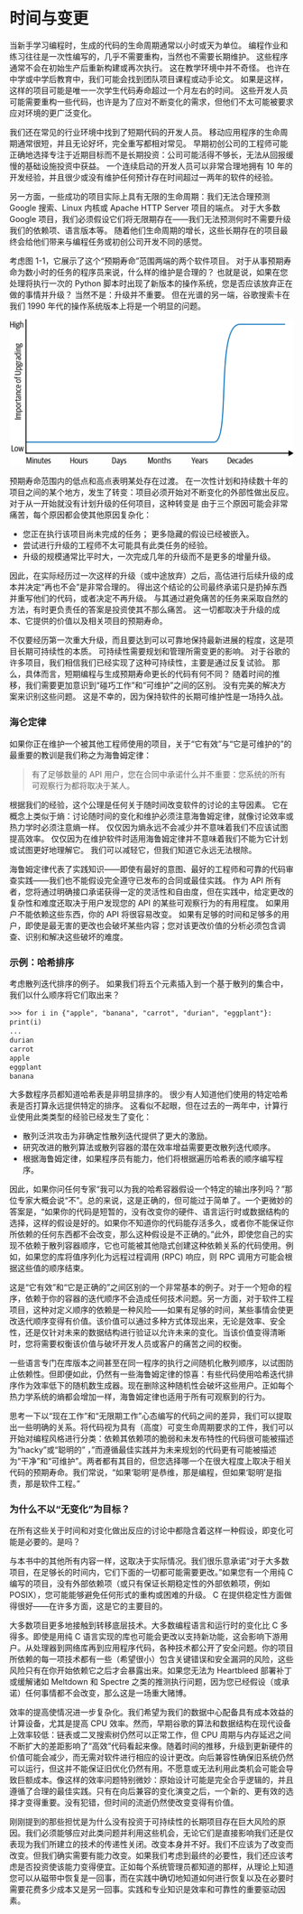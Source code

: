 # 时间与变更

当新手学习编程时，生成的代码的生命周期通常以小时或天为单位。 编程作业和练习往往是一次性编写的，几乎不需要重构，当然也不需要长期维护。 这些程序通常不会在初始生产后重新构建或再次执行。 这在教学环境中并不奇怪。 也许在中学或中学后教育中，我们可能会找到团队项目课程或动手论文。 如果是这样，这样的项目可能是唯一一次学生代码寿命超过一个月左右的时间。 这些开发人员可能需要重构一些代码，也许是为了应对不断变化的需求，但他们不太可能被要求应对环境的更广泛变化。

我们还在常见的行业环境中找到了短期代码的开发人员。 移动应用程序的生命周期通常很短，并且无论好坏，完全重写都相对常见。 早期初创公司的工程师可能正确地选择专注于近期目标而不是长期投资：公司可能活得不够长，无法从回报缓慢的基础设施投资中获益。 一个连续启动的开发人员可以非常合理地拥有 10 年的开发经验，并且很少或没有维护任何预计存在时间超过一两年的软件的经验。

另一方面，一些成功的项目实际上具有无限的生命周期：我们无法合理预测 Google 搜索、Linux 内核或 Apache HTTP Server 项目的端点。 对于大多数 Google 项目，我们必须假设它们将无限期存在——我们无法预测何时不需要升级我们的依赖项、语言版本等。 随着他们生命周期的增长，这些长期存在的项目最终会给他们带来与编程任务或初创公司开发不同的感觉。

考虑图 1-1，它展示了这个“预期寿命”范围两端的两个软件项目。 对于从事预期寿命为数小时的任务的程序员来说，什么样的维护是合理的？ 也就是说，如果在您处理将执行一次的 Python 脚本时出现了新版本的操作系统，您是否应该放弃正在做的事情并升级？ 当然不是：升级并不重要。 但在光谱的另一端，谷歌搜索卡在我们 1990 年代的操作系统版本上将是一个明显的问题。

![图 1-1。 寿命和升级的重要性](../../.gitbook/assets/1-1.png)

预期寿命范围内的低点和高点表明某处存在过渡。 在一次性计划和持续数十年的项目之间的某个地方，发生了转变：项目必须开始对不断变化的外部性做出反应。对于从一开始就没有计划升级的任何项目，这种转变是 由于三个原因可能会非常痛苦，每个原因都会使其他原因复杂化：

* 您正在执行该项目尚未完成的任务； 更多隐藏的假设已经被嵌入。
* 尝试进行升级的工程师不太可能具有此类任务的经验。
* 升级的规模通常比平时大，一次完成几年的升级而不是更多的增量升级。

因此，在实际经历过一次这样的升级（或中途放弃）之后，高估进行后续升级的成本并决定“再也不会”是非常合理的。 得出这个结论的公司最终承诺只是扔掉东西并重写他们的代码，或者决定不再升级。 与其通过避免痛苦的任务来采取自然的方法，有时更负责任的答案是投资使其不那么痛苦。 这一切都取决于升级的成本、它提供的价值以及相关项目的预期寿命。

不仅要经历第一次重大升级，而且要达到可以可靠地保持最新进展的程度，这是项目长期可持续性的本质。 可持续性需要规划和管理所需变更的影响。 对于谷歌的许多项目，我们相信我们已经实现了这种可持续性，主要是通过反复试验。 那么，具体而言，短期编程与生成预期寿命更长的代码有何不同？ 随着时间的推移，我们需要更加意识到“碰巧工作”和“可维护”之间的区别。 没有完美的解决方案来识别这些问题。 这是不幸的，因为保持软件的长期可维护性是一场持久战。

### 海仑定律

如果你正在维护一个被其他工程师使用的项目，关于“它有效”与“它是可维护的”的最重要的教训是我们称之为海鲁姆定律：

> 有了足够数量的 API 用户，您在合同中承诺什么并不重要：您系统的所有可观察行为都将取决于某人。

根据我们的经验，这个公理是任何关于随时间改变软件的讨论的主导因素。 它在概念上类似于熵：讨论随时间的变化和维护必须注意海鲁姆定律，就像讨论效率或热力学时必须注意熵一样。 仅仅因为熵永远不会减少并不意味着我们不应该试图提高效率。 仅仅因为在维护软件时适用海鲁姆定律并不意味着我们不能为它计划或试图更好地理解它。 我们可以减轻它，但我们知道它永远无法根除。

海鲁姆定律代表了实践知识——即使有最好的意图、最好的工程师和可靠的代码审查实践——我们也不能假设完全遵守已发布的合同或最佳实践。 作为 API 所有者，您将通过明确接口承诺获得一定的灵活性和自由度，但在实践中，给定更改的复杂性和难度还取决于用户发现您的 API 的某些可观察行为的有用程度。 如果用户不能依赖这些东西，你的 API 将很容易改变。 如果有足够的时间和足够多的用户，即使是最无害的更改也会破坏某些内容；您对该更改价值的分析必须包含调查、识别和解决这些破坏的难度。

### 示例：哈希排序

考虑散列迭代排序的例子。 如果我们将五个元素插入到一个基于散列的集合中，我们以什么顺序将它们取出来？

```
>>> for i in {"apple", "banana", "carrot", "durian", "eggplant"}: print(i) 
...
durian
carrot
apple
eggplant
banana
```

大多数程序员都知道哈希表是非明显排序的。 很少有人知道他们使用的特定哈希表是否打算永远提供特定的排序。 这看似不起眼，但在过去的一两年中，计算行业使用此类类型的经验已经发生了变化：

* 散列泛洪攻击为非确定性散列迭代提供了更大的激励。
* 研究改进的散列算法或散列容器的潜在效率增益需要更改散列迭代顺序。
* 根据海鲁姆定律，如果程序员有能力，他们将根据遍历哈希表的顺序编写程序。

因此，如果你问任何专家“我可以为我的哈希容器假设一个特定的输出序列吗？”那位专家大概会说“不”。总的来说，这是正确的，但可能过于简单了。一个更微妙的答案是，“如果你的代码是短暂的，没有改变你的硬件、语言运行时或数据结构的选择，这样的假设是好的。如果你不知道你的代码能存活多久，或者你不能保证你所依赖的任何东西都不会改变，那么这种假设是不正确的。”此外，即使您自己的实现不依赖于散列容器顺序，它也可能被其他隐式创建这种依赖关系的代码使用。例如，如果您的库将值序列化为远程过程调用 (RPC) 响应，则 RPC 调用方可能会根据这些值的顺序结束。&#x20;

这是“它有效”和“它是正确的”之间区别的一个非常基本的例子。对于一个短命的程序，依赖于你的容器的迭代顺序不会造成任何技术问题。另一方面，对于软件工程项目，这种对定义顺序的依赖是一种风险——如果有足够的时间，某些事情会使更改迭代顺序变得有价值。该价值可以通过多种方式体现出来，无论是效率、安全性，还是仅针对未来的数据结构进行验证以允许未来的变化。当该价值变得清晰时，您将需要权衡该价值与破坏开发人员或客户的痛苦之间的权衡。&#x20;

一些语言专门在库版本之间甚至在同一程序的执行之间随机化散列顺序，以试图防止依赖性。但即便如此，仍然有一些海鲁姆定律的惊喜：有些代码使用哈希迭代排序作为效率低下的随机数生成器。现在删除这种随机性会破坏这些用户。正如每个热力学系统的熵都会增加一样，海鲁姆定律也适用于所有可观察到的行为。&#x20;

思考一下以“现在工作”和“无限期工作”心态编写的代码之间的差异，我们可以提取出一些明确的关系。将代码视为具有（高度）可变生命周期要求的工件，我们可以开始对编程风格进行分类：依赖其依赖项的脆弱和未发布特性的代码很可能被描述为“hacky”或“聪明的” ，”而遵循最佳实践并为未来规划的代码更有可能被描述为“干净”和“可维护”。两者都有其目的，但您选择哪一个在很大程度上取决于相关代码的预期寿命。我们常说，“如果‘聪明’是恭维，那是编程，但如果‘聪明’是指责，那是软件工程。”

### 为什么不以“无变化”为目标？

在所有这些关于时间和对变化做出反应的讨论中都隐含着这样一种假设，即变化可能是必要的。是吗？

&#x20;与本书中的其他所有内容一样，这取决于实际情况。我们很乐意承诺“对于大多数项目，在足够长的时间内，它们下面的一切都可能需要更改。”如果您有一个用纯 C 编写的项目，没有外部依赖项（或只有保证长期稳定性的外部依赖项，例如 POSIX），您可能能够避免任何形式的重构或困难的升级。 C 在提供稳定性方面做得很好——在许多方面，这是它的主要目的。

&#x20;大多数项目更多地接触到转移底层技术。大多数编程语言和运行时的变化比 C 多得多。即使是用纯 C 语言实现的库也可能会更改以支持新功能，这会影响下游用户。从处理器到网络库再到应用程序代码，各种技术都公开了安全问题。你的项目所依赖的每一项技术都有一些（希望很小）包含关键错误和安全漏洞的风险，这些风险只有在你开始依赖它之后才会暴露出来。如果您无法为 Heartbleed 部署补丁或缓解诸如 Meltdown 和 Spectre 之类的推测执行问题，因为您已经假设（或承诺）任何事情都不会改变，那么这是一场重大赌博。&#x20;

效率的提高使情况进一步复杂化。我们希望为我们的数据中心配备具有成本效益的计算设备，尤其是提高 CPU 效率。然而，早期谷歌的算法和数据结构在现代设备上效率较低：链表或二叉搜索树仍然可以正常工作，但 CPU 周期与内存延迟之间不断扩大的差距影响了“高效”代码看起来像。随着时间的推移，升级到更新硬件的价值可能会减少，而无需对软件进行相应的设计更改。向后兼容性确保旧系统仍然可以运行，但这并不能保证旧优化仍然有用。不愿意或无法利用此类机会可能会导致巨额成本。像这样的效率问题特别微妙：原始设计可能是完全合乎逻辑的，并且遵循了合理的最佳实践。只有在向后兼容的变化演变之后，一个新的、更有效的选择才变得重要。没有犯错，但时间的流逝仍然使改变变得有价值。&#x20;

刚刚提到的那些担忧是为什么没有投资于可持续性的长期项目存在巨大风险的原因。我们必须能够应对此类问题并利用这些机会，无论它们是直接影响我们还是仅表现为我们所建立的技术的传递性关闭。改变本身并不好。我们不应该为了改变而改变。但我们确实需要有能力改变。如果我们考虑到最终的必要性，我们还应该考虑是否投资使该能力变得便宜。正如每个系统管理员都知道的那样，从理论上知道您可以从磁带中恢复是一回事，而在实践中确切地知道如何进行恢复以及在必要时需要花费多少成本又是另一回事。实践和专业知识是效率和可靠性的重要驱动因素。
